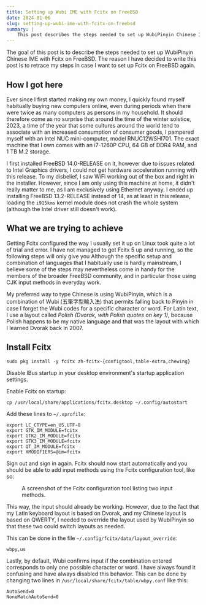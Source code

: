 ```yaml
---
title: Setting up Wubi IME with Fcitx on FreeBSD
date: 2024-01-06
slug: setting-up-wubi-ime-with-fcitx-on-freebsd
summary: |
    This post describes the steps needed to set up WubiPinyin Chinese IME with Fcitx 4 on FreeBSD 13.2-RELEASE.
---
```


The goal of this post is to describe the steps needed to set up WubiPinyin Chinese IME with Fcitx on FreeBSD.
The reason I have decided to write this post is to retrace my steps in case I want to set up Fcitx on FreeBSD again.

## How I got here

Ever since I first started making my own money, I quickly found myself habitually buying new computers online, even during periods when there were twice as many computers as persons in my household.
It should therefore come as no surprise that around the time of the winter solstice, 2023, a time of the year that some cultures around the world tend to associate with an increased consumption of consumer goods, I pampered myself with an Intel NUC mini-computer, model RNUC12WSHI701.
The exact machine that I own comes with an i7-1260P CPU, 64 GB of DDR4 RAM, and 1 TB M.2 storage.

I first installed FreeBSD 14.0-RELEASE on it, however due to issues related to Intel Graphics drivers, I could not get hardware acceleration running with this release.
To my disbelief, I saw WiFi working out of the box and right in the installer.
However, since I am only using this machine at home, it didn't really matter to me, as I am exclusively using Ethernet anyway.
I ended up installing FreeBSD 13.2-RELEASE instead of 14, as at least in this release, loading the `i915kms` kernel module does not crash the whole system (although the Intel driver still doesn't work).

## What we are trying to achieve

Getting Fcitx configured the way I usually set it up on Linux took quite a lot of trial and error.
I have not managed to get Fcitx 5 up and running, so the following steps will only give you
Although the specific setup and combination of languages that I habitually use is hardly mainstream, I believe some of the steps may nevertheless come in handy for the members of the broader FreeBSD community, and in particular those using CJK input methods in everyday work.

My preferred way to type Chinese is using WubiPinyin, which is a combination of Wubi (五筆字型輸入法) that permits falling back to Pinyin in case I forget the Wubi codes for a specific character or word.
For Latin text, I use a layout called _Polish (Dvorak, with Polish quotes on key 1)_, because Polish happens to be my native language and that was the layout with which I learned Dvorak back in 2007.

## Install Fcitx

```shell
sudo pkg install -y fcitx zh-fcitx-{configtool,table-extra,chewing} 
```

Disable IBus startup in your desktop environment's startup application settings.

Enable Fcitx on startup:

```shell
cp /usr/local/share/applications/fcitx.desktop ~/.config/autostart
```

Add these lines to `~/.xprofile`:

```shell
export LC_CTYPE=en_US.UTF-8
export GTK_IM_MODULE=fcitx
export GTK2_IM_MODULE=fcitx
export GTK3_IM_MODULE=fcitx
export QT_IM_MODULE=fcitx
export XMODIFIERS=@im=fcitx
```

Sign out and sign in again. Fcitx should now start automatically and you should be able to add input methods using the Fcitx configuration tool, like so:

<figure class="bordered-figure">
<img src="/images/freebsd/fcitx-methods.webp" alt="" />
<figcaption>A screenshot of the Fcitx configuration tool listing two input methods.</figcaption>
</figure>

This way, the input should already be working.
However, due to the fact that my Latin keyboard layout is based on Dvorak, and my Chinese layout is based on QWERTY, I needed to override the layout used by WubiPinyin so that these two could switch layouts as needed.

This can be done in the file `~/.config/fcitx/data/layout_override`:

```
wbpy,us
```

Lastly, by default, Wubi confirms input if the combination entered corresponds to only one possible character or word.
I have always found it confusing and have always disabled this behavior.
This can be done by changing two lines in `/usr/local/share/fcitx/table/wbpy.conf` like this:

```
AutoSend=0
NoneMatchAutoSend=0
```
